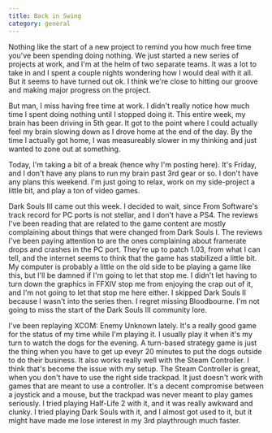 ```yaml
---
title: Back in Swing
category: general
---
```

Nothing like the start of a new project to remind you how much free time you've been spending doing nothing. We just started a new series of projects at work, and I'm at the helm of two separate teams. It was a lot to take in and I spent a couple nights wondering how I would deal with it all. But it seems to have turned out ok. I think we're close to hitting our groove and making major progress on the project.

But man, I miss having free time at work. I didn't really notice how much time I spent doing nothing until I stopped doing it. This entire week, my brain has been driving in 5th gear. It got to the point where I could actually feel my brain slowing down as I drove home at the end of the day. By the time I actually got home, I was measureably slower in my thinking and just wanted to zone out at something.

Today, I'm taking a bit of a break (hence why I'm posting here). It's Friday, and I don't have any plans to run my brain past 3rd gear or so. I don't have any plans this weekend. I'm just going to relax, work on my side-project a little bit, and play a ton of video games.

Dark Souls III came out this week. I decided to wait, since From Software's track record for PC ports is not stellar, and I don't have a PS4. The reviews I've been reading that are related to the game content are mostly complaining about things that were changed from Dark Souls I. The reviews I've been paying attention to are the ones complaining about framerate drops and crashes in the PC port. They're up to patch 1.03, from what I can tell, and the internet seems to think that the game has stabilized a little bit. My computer is probably a little on the old side to be playing a game like this, but I'll be damned if I'm going to let that stop me. I didn't let having to turn down the graphics in FFXIV stop me from enjoying the crap out of it, and I'm not going to let that stop me here either. I skipped Dark Souls II because I wasn't into the series then. I regret missing Bloodbourne. I'm not going to miss the start of the Dark Souls III community lore.

I've been replaying XCOM: Enemy Unknown lately. It's a really good game for the status of my time while I'm playing it. I usually play it when it's my turn to watch the dogs for the evening. A turn-based strategy game is just the thing when you have to get up eveyr 20 minutes to put the dogs outside to do their business. It also works really well with the Steam Controller. I think that's become the issue with my setup. The Steam Controller is great, when you don't have to use the right side trackpad. It just doesn't work with games that are meant to use a controller. It's a decent compromise between a joystick and a mouse, but the trackpad was never meant to play games seriously. I tried playing Half-Life 2 with it, and it was really awkward and clunky. I tried playing Dark Souls with it, and I almost got used to it, but it might have made me lose interest in my 3rd playthrough much faster.